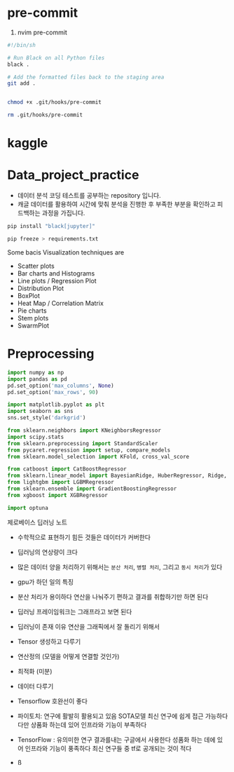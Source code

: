 
# pre-commit


1. nvim pre-commit


```bash
#!/bin/sh

# Run Black on all Python files
black .

# Add the formatted files back to the staging area
git add .
```


```bash

chmod +x .git/hooks/pre-commit

rm .git/hooks/pre-commit
```


# kaggle

# Data_project_practice

- 데이터 분석 코딩 테스트를 공부하는 repository 입니다.
- 캐글 데이터를 활용하여 시간에 맞춰 분석을 진행한 후 부족한 부분을 확인하고 피드백하는 과정을 가집니다.

```bash
pip install "black[jupyter]"

pip freeze > requirements.txt
```

Some bacis Visualization techniques are

- Scatter plots
- Bar charts and Histograms
- Line plots / Regression Plot
- Distribution Plot
- BoxPlot
- Heat Map / Correlation Matrix
- Pie charts
- Stem plots
- SwarmPlot

# Preprocessing

```python
import numpy as np
import pandas as pd
pd.set_option('max_columns', None)
pd.set_option('max_rows', 90)

import matplotlib.pyplot as plt
import seaborn as sns
sns.set_style('darkgrid')

from sklearn.neighbors import KNeighborsRegressor
import scipy.stats
from sklearn.preprocessing import StandardScaler
from pycaret.regression import setup, compare_models
from sklearn.model_selection import KFold, cross_val_score

from catboost import CatBoostRegressor
from sklearn.linear_model import BayesianRidge, HuberRegressor, Ridge, OrthogonalMatchingPursuit
from lightgbm import LGBMRegressor
from sklearn.ensemble import GradientBoostingRegressor
from xgboost import XGBRegressor

import optuna
```

제로베이스 딥러닝 노트

- 수학적으로 표현하기 힘든 것들은 데이터가 커버한다
- 딥러닝의 연상량이 크다
- 많은 데이터 양을 처리하기 위해서는 `분산 처리`, `병렬 처리`, 그리고 `동시 처리`가 있다
- gpu가 하던 일의 특징
- 분산 처리가 용이하다 연산을 나눠주기 편하고 결과를 취합하기만 하면 된다
- 딥러닝 프레이임워크는 그래프라고 보면 된다
- 딥러닝이 존재 이유 연산을 그래픽에서 잘 돌리기 위해서

- Tensor 생성하고 다루기
- 연산정의 (모델을 어떻게 연결할 것인가)
- 최적화 (미분)
- 데이터 다루기

- Tensorflow 호완선이 좋다
- 파이토치: 연구에 활발히 활용되고 있음 SOTA모델 최신 연구에 쉽게 접근 가능하다 다만 상품화 하는데 있어 인프라와 기능이 부족하다
- TensorFlow : 유의미한 연구 결과를내는 구글에서 사용한다 성품화 하는 데에 있어 인프라와 기능이 풍족하다 최신 연구들 중 tf로 공개되는 것이 적다
- ß
